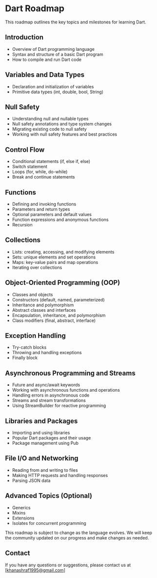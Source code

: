 # Dart Roadmap

This roadmap outlines the key topics and milestones for learning Dart.

## Introduction

* Overview of Dart programming language
* Syntax and structure of a basic Dart program
* How to compile and run Dart code

## Variables and Data Types

* Declaration and initialization of variables
* Primitive data types (int, double, bool, String)

## Null Safety

* Understanding null and nullable types
* Null safety annotations and type system changes
* Migrating existing code to null safety
* Working with null safety features and best practices

## Control Flow

* Conditional statements (if, else if, else)
* Switch statement
* Loops (for, while, do-while)
* Break and continue statements

## Functions

* Defining and invoking functions
* Parameters and return types
* Optional parameters and default values
* Function expressions and anonymous functions
* Recursion

## Collections

* Lists: creating, accessing, and modifying elements
* Sets: unique elements and set operations
* Maps: key-value pairs and map operations
* Iterating over collections

## Object-Oriented Programming (OOP)

* Classes and objects
* Constructors (default, named, parameterized)
* Inheritance and polymorphism
* Abstract classes and interfaces
* Encapsulation, inheritance, and polymorphism
* Class modifiers (final, abstract, interface)

## Exception Handling

* Try-catch blocks
* Throwing and handling exceptions
* Finally block

## Asynchronous Programming and Streams

* Future and async/await keywords
* Working with asynchronous functions and operations
* Handling errors in asynchronous code
* Streams and stream transformations
* Using StreamBuilder for reactive programming

## Libraries and Packages

* Importing and using libraries
* Popular Dart packages and their usage
* Package management using Pub

## File I/O and Networking

* Reading from and writing to files
* Making HTTP requests and handling responses
* Parsing JSON data

## Advanced Topics (Optional)

* Generics
* Mixins
* Extensions
* Isolates for concurrent programming

This roadmap is subject to change as the language evolves. We will keep the community updated on our progress and make changes as needed.

## Contact

If you have any questions or suggestions, please contact us at [khanashraf1995@gmail.com]
